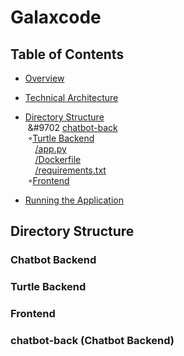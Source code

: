 
# Galaxcode 

## Table of Contents
+ [Overview](#overview)
+ [Technical Architecture](#technical)
   
+ [Directory Structure](#directory) <br>
    &nbsp;&#9702 [chatbot-back](#chatbot) <br>
    &nbsp;&#9702;[Turtle Backend](#turtle) <br>
        &nbsp;&nbsp;&nbsp;&nbsp;[/app.py](#app-py) <br>
        &nbsp;&nbsp;&nbsp;&nbsp;[/Dockerfile](#dockerfile-1) <br>
        &nbsp;&nbsp;&nbsp;&nbsp;[/requirements.txt](#requirements-1) <br>
    &nbsp;&#9702;[Frontend](#frontend)  <br>
  
    
+ [Running the Application](#running)

<h2 id="directory">Directory Structure</h2>
<h3 id="chatbot">Chatbot Backend</h3>
<h3 id="turtle">Turtle Backend</h3>
<h3 id="frontend">Frontend</h3>








### chatbot-back (Chatbot Backend) 
